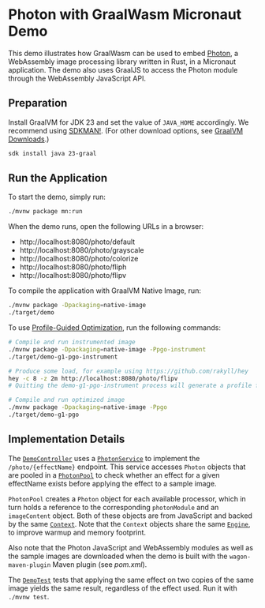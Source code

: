 # Photon with GraalWasm Micronaut Demo

This demo illustrates how GraalWasm can be used to embed [Photon](https://silvia-odwyer.github.io/photon/), a WebAssembly image processing library written in Rust, in a Micronaut application.
The demo also uses GraalJS to access the Photon module through the WebAssembly JavaScript API.

## Preparation

Install GraalVM for JDK 23 and set the value of `JAVA_HOME` accordingly.
We recommend using [SDKMAN!](https://sdkman.io/). (For other download options, see [GraalVM Downloads](https://www.graalvm.org/downloads/).)

```bash
sdk install java 23-graal
```

## Run the Application

To start the demo, simply run:

```bash
./mvnw package mn:run
```

When the demo runs, open the following URLs in a browser:

- http://localhost:8080/photo/default
- http://localhost:8080/photo/grayscale
- http://localhost:8080/photo/colorize
- http://localhost:8080/photo/fliph
- http://localhost:8080/photo/flipv

To compile the application with GraalVM Native Image, run:

```bash
./mvnw package -Dpackaging=native-image
./target/demo
```

To use [Profile-Guided Optimization](https://www.graalvm.org/latest/reference-manual/native-image/optimizations-and-performance/PGO/), run the following commands:

```bash
# Compile and run instrumented image
./mvnw package -Dpackaging=native-image -Ppgo-instrument
./target/demo-g1-pgo-instrument

# Produce some load, for example using https://github.com/rakyll/hey
hey -c 8 -z 2m http://localhost:8080/photo/flipv
# Quitting the demo-g1-pgo-instrument process will generate a profile file (default.iprof)

# Compile and run optimized image
./mvnw package -Dpackaging=native-image -Ppgo
./target/demo-g1-pgo
```

## Implementation Details

The [`DemoController`](src/main/java/com/example/DemoController.java) uses a [`PhotonService`](src/main/java/com/example/PhotonService.java) to implement the `/photo/{effectName}` endpoint.
This service accesses `Photon` objects that are pooled in a [`PhotonPool`](src/main/java/com/example/PhotonPool.java) to check whether an effect for a given effectName exists before applying the effect to a sample image.

`PhotonPool` creates a `Photon` object for each available processor, which in turn holds a reference to the corresponding `photonModule` and an `imageContent` object.
Both of these objects are from JavaScript and backed by the same [`Context`](https://www.graalvm.org/sdk/javadoc/org/graalvm/polyglot/Context.html).
Note that the `Context` objects share the same [`Engine`](https://www.graalvm.org/sdk/javadoc/org/graalvm/polyglot/Engine.html), to improve warmup and memory footprint.

Also note that the Photon JavaScript and WebAssembly modules as well as the sample images are downloaded when the demo is built with the `wagon-maven-plugin` Maven plugin (see _pom.xml_).

The [`DemoTest`](src/test/java/com/example/DemoTest.java) tests that applying the same effect on two copies of the same image yields the same result, regardless of the effect used.
Run it with `./mvnw test`.
